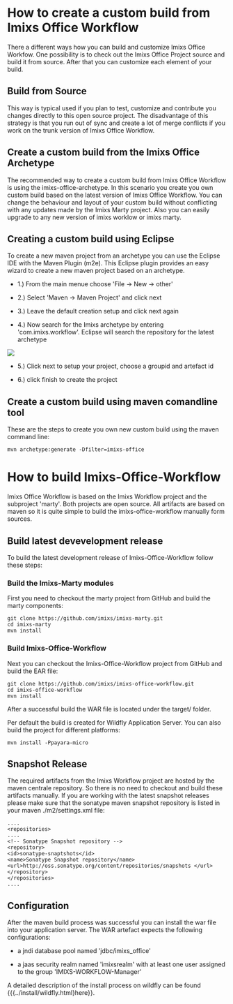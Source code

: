 # How to create a custom build from Imixs Office Workflow

There a different ways how you can build and customize Imixs Office Workfow.  One possibility is to check out the Imixs Office Project source and build it from source.  After that you can customize each element of your build. 

## Build from Source

This way is typical used if you plan to test, customize and contribute you changes 
 directly to this open source project. The disadvantage of this strategy is that you run out 
 of sync and create a lot of merge conflicts if you work on the trunk version of Imixs Office 
 Workflow.

## Create a custom build from the Imixs Office Archetype

The recommended way to create a custom build from Imixs Office Workflow is using the 
 imixs-office-archetype. In this scenario you create you own custom build based on the 
 latest version of Imixs Office Workflow. You can change the behaviour and layout of your 
 custom build without conflicting with any updates made by the Imixs Marty project. Also 
 you can easily upgrade to any new version of imixs worklow or imixs marty.



## Creating a custom build using Eclipse

To create a new maven project from an archetype you can use the Eclipse IDE with the 
 Maven Plugin (m2e). This Eclipse plugin provides an easy wizard to create a new maven 
 project based on an archetype.

 * 1.) From the main menue choose 'File -> New -> other'

 * 2.) Select 'Maven -> Maven Project' and click next

 * 3.) Leave the default creation setup and click next again

 * 4.) Now search for the Imixs archetype by entering 'com.imixs.workflow'. Eclipse will search the repository for the latest archetype

<img src="build/maven001.png" />

 * 5.) Click next to setup your project, choose a groupid and artefact id

 * 6.) click finish to create the project

## Create a custom build using maven comandline tool

These are the steps to create you own new custom build using the maven command line:

	mvn archetype:generate -Dfilter=imixs-office



# How to build Imixs-Office-Workflow

Imixs Office Workflow is based on the Imixs Workflow project and the subproject 'marty'. Both projects are open source.
 All artifacts are based on maven so it is quite simple to build the imixs-office-workflow  manually form sources. 

## Build latest devevelopment release
  
To build the latest development release of Imixs-Office-Workflow  follow these steps:
 
### Build the Imixs-Marty modules
First you need to checkout the marty project from GitHub and build the marty components: 
 
	git clone https://github.com/imixs/imixs-marty.git
	cd imixs-marty
	mvn install 
 
### Build Imixs-Office-Workflow

Next you can checkout the Imixs-Office-Workflow project from GitHub and build the EAR file: 
 
	git clone https://github.com/imixs/imixs-office-workflow.git
	cd imixs-office-workflow
	mvn install 
 
After a successful build the WAR file is located under the target/ folder.
  
 Per default the build is created for Wildfly Application Server. You can also build the project for different platforms:
 
	mvn install -Ppayara-micro

## Snapshot Release

The required artifacts from the Imixs Workflow project are hosted by the maven  centrale repository. So there is no need to checkout and build these artifacts manually. If  you are working with the latest snapshot releases please make sure that the sonatype 
 maven snapshot repository is listed in your maven ./m2/settings.xml file:

	....
	<repositories>
	....
	<!-- Sonatype Snapshot repository -->
	<repository>
	<id>sonatype-snaptshots</id>
	<name>Sonatype Snapshot repository</name>
	<url>http://oss.sonatype.org/content/repositories/snapshots </url>
	</repository>
	</repositories>
	....

## Configuration

After the maven build process was successful you can install the war file into your application server. The WAR artefact expects the following configurations:

 * a jndi database pool named 'jdbc/imixs_office' 

 * a jaas security realm named 'imixsrealm' with at least one user assigned to the group 'IMIXS-WORKFLOW-Manager'

 
 A detailed description of the install process on wildfly can be found {{{../install/wildfly.html}here}}.
 
   
 
 